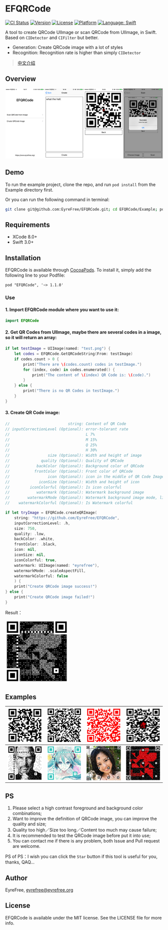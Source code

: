 # EFQRCode

[![CI Status](http://img.shields.io/travis/EyreFree/EFQRCode.svg?style=flat)](https://travis-ci.org/EyreFree/EFQRCode)
[![Version](https://img.shields.io/cocoapods/v/EFQRCode.svg?style=flat)](http://cocoapods.org/pods/EFQRCode)
[![License](https://img.shields.io/cocoapods/l/EFQRCode.svg?style=flat)](http://cocoapods.org/pods/EFQRCode)
[![Platform](https://img.shields.io/cocoapods/p/EFQRCode.svg?style=flat)](http://cocoapods.org/pods/EFQRCode)
[![Language: Swift](https://img.shields.io/badge/language-swift-orange.svg)](https://travis-ci.org/EyreFree/EFQRCode)

A tool to create QRCode UIImage or scan QRCode from UIImage, in Swift. Based on `CIDetector` and `CIFilter` but better.

- Generation: Create QRCode image with a lot of styles
- Recognition: Recognition rate is higher than simply `CIDetector`

> [中文介绍](https://github.com/EyreFree/EFQRCode/blob/master/README_CN.md)

## Overview

![](assets/screenshot.png)

## Demo

To run the example project, clone the repo, and run `pod install` from the Example directory first.

Or you can run the following command in terminal:

```bash
git clone git@github.com:EyreFree/EFQRCode.git; cd EFQRCode/Example; pod install; open EFQRCode.xcworkspace
```

## Requirements

- XCode 8.0+
- Swift 3.0+

## Installation

EFQRCode is available through [CocoaPods](http://cocoapods.org). To install
it, simply add the following line to your Podfile:

```
pod "EFQRCode", '~> 1.1.0'
```

### Use

#### 1. Import EFQRCode module where you want to use it:

```swift
import EFQRCode
```

#### 2. Get QR Codes from UIImage, maybe there are several codes in a image, so it will return an array:

```swift
if let testImage = UIImage(named: "test.png") {
	let codes = EFQRCode.GetQRCodeString(From: testImage)
	if codes.count > 0 {
		print("There are \(codes.count) codes in testImage.")
		for (index, code) in codes.enumerated() {
			print("The content of \(index) QR Code is: \(code).")
		}
	} else {
		print("There is no QR Codes in testImage.")
	}
}
```

#### 3. Create QR Code image:

```swift
//                          string: Content of QR Code
// inputCorrectionLevel (Optional): error-tolerant rate
// 		                            L 7%
// 		                            M 15%
// 		                            Q 25%
// 		                            H 30%
//                 size (Optional): Width and height of image
//              quality (Optional): Quality of QRCode
//            backColor (Optional): Background color of QRCode
//           frontColor (Optional): Front color of QRCode
//                 icon (Optional): icon in the middle of QR Code Image
//             iconSize (Optional): Width and height of icon
//         iconColorful (Optional): Is icon colorful
//            watermark (Optional): Watermark background image
//        watermarkMode (Optional): Watermark background image mode, like UIViewContentMode
//    watermarkColorful (Optional): Is Watermark colorful
```

```swift
if let tryImage = EFQRCode.createQRImage(
    string: "https://github.com/EyreFree/EFQRCode",
    inputCorrectionLevel: .h,
    size: 750,
    quality: .low,
    backColor: .white,
    frontColor: .black,
    icon: nil,
    iconSize: nil,
    iconColorful: true,
    watermark: UIImage(named: "eyrefree"),
    watermarkMode: .scaleAspectFill,
    watermarkColorful: false
    ) {
    print("Create QRCode image success!")
} else {
    print("Create QRCode image failed!")
}
```

Result：

<img src="assets/QRCode5.jpg" width = "40%"/>

## Examples

![](assets/QRCode1.jpg)|![](assets/QRCode2.jpg)|![](assets/QRCode4.jpg)|![](assets/QRCode6.jpg)  
:---------------------:|:---------------------:|:---------------------:|:---------------------:
![](assets/QRCode7.jpg)|![](assets/QRCode8.jpg)|![](assets/QRCode9.jpg)|![](assets/QRCode10.jpg)  

## PS

1. Please select a high contrast foreground and background color combinations;
2. Want to improve the definition of QRCode image, you can improve the quality and size;
3. Quality too high／Size too long／Content too much may cause failure;
4. It is recommended to test the QRCode image before put it into use;
5. You can contact me if there is any problem, both Issue and Pull request are welcome.

PS of PS：I wish you can click the `Star` button if this tool is useful for you, thanks, QAQ...

## Author

EyreFree, eyrefree@eyrefree.org

## License

EFQRCode is available under the MIT license. See the LICENSE file for more info.

